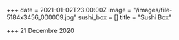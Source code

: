 +++
date = 2021-01-02T23:00:00Z
image = "/images/file-5184x3456_000009.jpg"
sushi_box = []
title = "Sushi Box"

+++
21 Decembre 2020